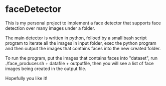 # faceDetector


This is my personal project to implement a face detector that supports face detection over many images under a folder. 

The main detector is written in python, folloed by a small bash script program to iterate all the images in input folder, exec the python program and then output the images that contains faces into the new created folder.

To run the program, put the images that contains faces into "dataset", run ./face_producer.sh + datafile + outputfile,
then you will see a list of face images being created in the output file. 

Hopefully you like it!
